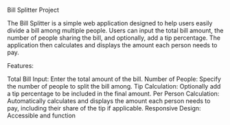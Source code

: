 Bill Splitter Project

The Bill Splitter is a simple web application designed to help users easily divide a bill among multiple people. Users can input the total bill amount, the number of people sharing the bill, and optionally, add a tip percentage. The application then calculates and displays the amount each person needs to pay.

Features:

Total Bill Input: Enter the total amount of the bill.
Number of People: Specify the number of people to split the bill among.
Tip Calculation: Optionally add a tip percentage to be included in the final amount.
Per Person Calculation: Automatically calculates and displays the amount each person needs to pay, including their share of the tip if applicable.
Responsive Design: Accessible and function
